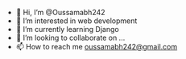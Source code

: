 - 👋 Hi, I’m @Oussamabh242
- 👀 I’m interested in web development
- 🌱 I’m currently learning Django
- 💞️ I’m looking to collaborate on ...
- 📫 How to reach me oussamabh242@gmail.com

<!---
Oussamabh242/Oussamabh242 is a ✨ special ✨ repository because its `README.md` (this file) appears on your GitHub profile.
You can click the Preview link to take a look at your changes.
--->
